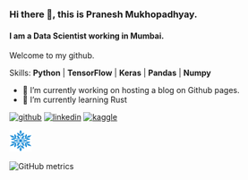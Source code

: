 ### Hi there 👋, this is Pranesh Mukhopadhyay.
#### I am a Data Scientist working in Mumbai.

Welcome to my github.

Skills: **Python** | **TensorFlow** | **Keras** | **Pandas** | **Numpy**

- 🔭 I’m currently working on hosting a blog on Github pages. 
- 🌱 I’m currently learning Rust 


[<img src='https://github.githubassets.com/images/modules/logos_page/Octocat.png' alt='github' height='40'>](https://github.com/Mukhopadhyay)  [<img src='https://cdn-icons-png.flaticon.com/512/174/174857.png' alt='linkedin' height='40'>](https://www.linkedin.com/in/pranesh-mukhopadhyay-362125170/)  [<img src='https://cdn.iconscout.com/icon/free/png-256/kaggle-3628869-3030009.png' alt='kaggle' height='40'>](https://www.kaggle.com/praneshmukhopadhyay)  

<a href='https://archiveprogram.github.com/'><img src='https://raw.githubusercontent.com/acervenky/animated-github-badges/master/assets/acbadge.gif' width='40' height='40'></a> 

<!-- ![GitHub stats](https://github-readme-stats.vercel.app/api?username=Mukhopadhyay&show_icons=true&count_private=true)   -->

![GitHub metrics](https://metrics.lecoq.io/Mukhopadhyay)  

